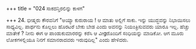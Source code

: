 +++
title = "024 ಸಾಕದನ್ತಿರಲಿನ್ನು ಕಾಳಗ"

+++
24. ಭೀಷ್ಮರು ಕೌರವನಿಗೆ "ಅಯ್ಯಾ ಕುರುರಾಯ ! ಆ ಮಾತು ಅಲ್ಲಿಗೆ ಸಾಕು. ಇನ್ನು ಯುದ್ಧವನ್ನು ನಿಭಾಯಿಸಲು ಸಾಧ್ಯವಿಲ್ಲ. ಪಾರ್ಥನು ಕೊಲ್ಲಲು ಹೊರಟರೆ ಬೇಕು ಬೇಡ ಎಂದು ಅವನನ್ನು ನಿಯಂತ್ರಿಸುವವರು ಯಾರೂ ಇಲ್ಲ. ಹೆಚ್ಚು ಮಾತೇಕೆ ? ನೀನು ಈಗ ಆ ಪಾಂಡುಕುಮಾರರನ್ನು ಕರೆಸಿ ಆ ವೀgರೊಂದಿಗೆ ಸಂಧಿಯನ್ನು ಮಾಡಿಕೋ. ಆಗ ಮೂರು ಲೋಕಗಳಲ್ಲಿಯೂ ನಿನಗೆ ಸಮಾನರಾದವರು ಇರುವುದಿಲ್ಲ" ಎಂದು ಹೇಳಿದರು.